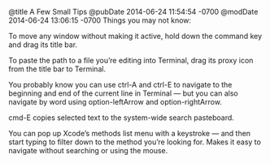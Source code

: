 @title A Few Small Tips
@pubDate 2014-06-24 11:54:54 -0700
@modDate 2014-06-24 13:06:15 -0700
Things you may not know:

To move any window without making it active, hold down the command key and drag its title bar.

To paste the path to a file you’re editing into Terminal, drag its proxy icon from the title bar to Terminal.

You probably know you can use ctrl-A and ctrl-E to navigate to the beginning and end of the current line in Terminal — but you can also navigate by word using option-leftArrow and option-rightArrow.

cmd-E copies selected text to the system-wide search pasteboard.

You can pop up Xcode’s methods list menu with a keystroke — and then start typing to filter down to the method you’re looking for. Makes it easy to navigate without searching or using the mouse.

